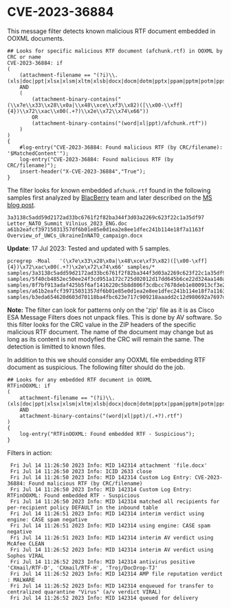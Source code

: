 # CVE-2023-36884

This message filter detects known malicious RTF document embedded in OOXML documents. 

```
## Looks for specific malicious RTF document (afchunk.rtf) in OOXML by CRC or name
CVE-2023-36884: if 
(
    (attachment-filename == "(?i)\\.(xls|doc|ppt|xlsx|xlsm|xltm|xlsb|docx|docm|dotm|pptx|ppam|pptm|potm|ppsm)$")
    AND
    ( 
        (attachment-binary-contains("(\\x7e\\x33\\x28\\x0a|\\x48\\xce\\xf3\\x82)([\\x00-\\xff]{4})\\x72\\xac\\x00(.+?)\\x2e\\x72\\x74\x66"))
        OR
        (attachment-binary-contains("(word|xl|ppt)/afchunk.rtf"))
    )
)
{
    #log-entry("CVE-2023-36884: Found malicious RTF (by CRC/filename): '$MatchedContent'");
    log-entry("CVE-2023-36884: Found malicious RTF (by CRC/filename)");
    insert-header("X-CVE-2023-36884","True");
}
```

The filter looks for known embedded `afchunk.rtf` found in the following samples first analyzed by [BlacBerry](https://blogs.blackberry.com/en/2023/07/romcom-targets-ukraine-nato-membership-talks-at-nato-summit) team and later described on the [MS blog post](https://www.microsoft.com/en-us/security/blog/2023/07/11/storm-0978-attacks-reveal-financial-and-espionage-motives/).


```
3a3138c5add59d2172ad33bc6761f2f82ba344f3d03a2269c623f22c1a35df97  Letter_NATO_Summit_Vilnius_2023_ENG.doc
a61b2eafcf39715031357df6b01e85e0d1ea2e8ee1dfec241b114e18f7a1163f  Overview_of_UWCs_UkraineInNATO_campaign.docx
```

__Update__:  17 Jul 2023: Tested and updated with 5 samples. 

```
pcregrep -Moal   '(\x7e\x33\x28\x0a|\x48\xce\xf3\x82)([\x00-\xff]{4})\x72\xac\x00(.+?)\x2e\x72\x74\x66' samples/*             
samples/3a3138c5add59d2172ad33bc6761f2f82ba344f3d03a2269c623f22c1a35df97
samples/5f40cb4852ec50ee24f3cd951a172c725d02012d17dd645b6ce22d324aa140ad
samples/8f7bf913adaf425b5f6af1416220c5b8d806f3cdbcc7678deb1e800913cf3e2b
samples/a61b2eafcf39715031357df6b01e85e0d1ea2e8ee1dfec241b114e18f7a1163f
samples/b3eda654620d603d70118ba4fbc623e717c909218aaadd2c12d980692a7697df
```



__Note:__ The filter can look for patterns only on the 'zip' file as it is as Cisco ESA Message Filters does not unpack files. This is done by AV software. So this filter looks for the CRC value in the ZIP headers of the specific malicious RTF document. The name of the document may change but as long as its content is not modyfied the CRC will remain the same. The detection is limitted to known files. 


In addition to this we should consider any OOXML file embedding RTF document as suspicious. The following filter should do the job. 


```
## Looks for any embedded RTF document in OOXML
RTFinOOXML: if 
(
    attachment-filename == "(?i)\\.(xls|doc|ppt|xlsx|xlsm|xltm|xlsb|docx|docm|dotm|pptx|ppam|pptm|potm|ppsm)$" 
    AND 
    attachment-binary-contains("(word|xl|ppt)/(.+?).rtf")
)
{
    log-entry("RTFinOOXML: Found embedded RTF - Suspicious");
}
```

Filters in action:

```
 Fri Jul 14 11:26:50 2023 Info: MID 142314 attachment 'file.docx'
 Fri Jul 14 11:26:50 2023 Info: ICID 2633 close
 Fri Jul 14 11:26:50 2023 Info: MID 142314 Custom Log Entry: CVE-2023-36884: Found malicious RTF (by CRC/filename)
 Fri Jul 14 11:26:50 2023 Info: MID 142314 Custom Log Entry: RTFinOOXML: Found embedded RTF - Suspicious
 Fri Jul 14 11:26:50 2023 Info: MID 142314 matched all recipients for per-recipient policy DEFAULT in the inbound table
 Fri Jul 14 11:26:51 2023 Info: MID 142314 interim verdict using engine: CASE spam negative
 Fri Jul 14 11:26:51 2023 Info: MID 142314 using engine: CASE spam negative
 Fri Jul 14 11:26:51 2023 Info: MID 142314 interim AV verdict using McAfee CLEAN
 Fri Jul 14 11:26:52 2023 Info: MID 142314 interim AV verdict using Sophos VIRAL
 Fri Jul 14 11:26:52 2023 Info: MID 142314 antivirus positive 'CXmail/RTF-D', 'CXmail/RTF-H', 'Troj/DocDrop-TJ' 
 Fri Jul 14 11:26:52 2023 Info: MID 142314 AMP file reputation verdict : MALWARE
 Fri Jul 14 11:26:52 2023 Info: MID 142314 enqueued for transfer to centralized quarantine "Virus" (a/v verdict VIRAL)
 Fri Jul 14 11:26:52 2023 Info: MID 142314 queued for delivery
```




